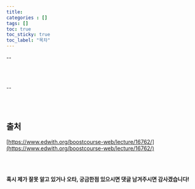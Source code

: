 ```yaml
---
title: 
categories : []
tags: []
toc: true
toc_sticky: true
toc_label: "목차"
---
```




--




<br><br>



--




<br><br>


출처
--

[https://www.edwith.org/boostcourse-web/lecture/16762/](https://www.edwith.org/boostcourse-web/lecture/16762/)



<br><br>



**혹시 제가 잘못 알고 있거나 오타, 궁금한점 있으시면 댓글 남겨주시면 감사겠습니다!**
